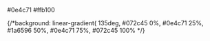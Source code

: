 #0e4c71
#ffb100



{/*background: linear-gradient(
    135deg,
    #072c45 0%,
    #0e4c71 25%,
    #1a6596 50%,
    #0e4c71 75%,
    #072c45 100%
 */}